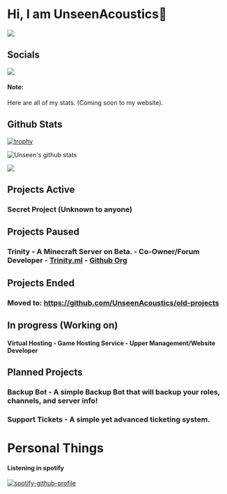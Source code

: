 
# Hi, I am UnseenAcoustics👋
![](https://komarev.com/ghpvc/?username=UnseenAcoustics&style=flat-square) 
 ## Socials
![](https://img.shields.io/twitter/follow/UnseenAcoustiYT)

#### Note: 
Here are all of my stats.
(Coming soon to my website).

## Github Stats

[![trophy](https://github-profile-trophy.vercel.app/?username=UnseenAcoustics)](https://github.com/ryo-ma/github-profile-trophy)

![Unseen's github stats](https://github-readme-stats.vercel.app/api?username=UnseenAcoustics&include_all_commits=true)

<img src="https://github-readme-stats.vercel.app/api/top-langs/?username=UnseenAcoustics&layout=compact" />


## Projects Active
### Secret Project (Unknown to anyone)


## Projects Paused
### Trinity - A Minecraft Server on Beta. - Co-Owner/Forum Developer - [Trinity.ml](https://trinitymc.ml) - [Github Org](https://github.com/Trinity)

## Projects Ended
### Moved to: https://github.com/UnseenAcoustics/old-projects

## In progress (Working on)
#### Virtual Hosting - Game Hosting Service - Upper Management/Website Developer

## Planned Projects
### Backup Bot - A simple Backup Bot that will backup your roles, channels, and server info!
### Support Tickets - A simple yet advanced ticketing system.

# Personal Things

#### Listening in spotify

[![spotify-github-profile](https://spotify-github-profile.vercel.app/api/view?uid=gub257zj9tatu6y9sg45i8mpw&cover_image=true)](https://github.com/kittinan/spotify-github-profile)
<!--
**UnseenAcoustics/UnseenAcoustics** is a ✨ _special_ ✨ repository because its `README.md` (this file) appears on your GitHub profile.

Here are some ideas to get you started:
- 🔭 I’m currently working on ...
- 🌱 I’m currently learning ...
- 👯 I’m looking to collaborate on ...
- 🤔 I’m looking for help with ...
- 💬 Ask me about ...
- 📫 How to reach me: ...
- 😄 Pronouns: ...
- ⚡ Fun fact: ...
-->
